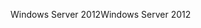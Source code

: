 <span data-ttu-id="f160e-101">Windows Server 2012</span><span class="sxs-lookup"><span data-stu-id="f160e-101">Windows Server 2012</span></span>